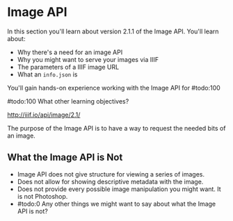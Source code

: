 # Image API

In this section you'll learn about version 2.1.1 of the Image API. You'll learn about:

- Why there's a need for an image API
- Why you might want to serve your images via IIIF
- The parameters of a IIIF image URL
- What an `info.json` is

You'll gain hands-on experience working with the Image API for #todo:100

#todo:100 What other learning objectives?

http://iiif.io/api/image/2.1/

The purpose of the Image API is to have a way to request the needed bits of an image.

## What the Image API is Not
- Image API does not give structure for viewing a series of images.
- Does not allow for showing descriptive metadata with the image.
- Does not provide every possible image manipulation you might want. It is not Photoshop.
- #todo:0 Any other things we might want to say about what the Image API is not?
